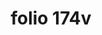 ---
layout: edition
title: folio 174v
manuscript: Turin, Biblioteca Nazionale, MS N.III.19
sigla: T
iip: t174v.tif
milestone: 348
---